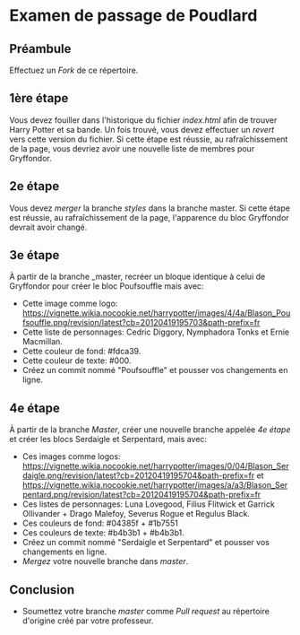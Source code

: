 # Examen de passage de Poudlard

## Préambule
Effectuez un _Fork_ de ce répertoire.

## 1ère étape
Vous devez fouiller dans l'historique du fichier _index.html_ afin de trouver Harry Potter et sa bande. Un fois trouvé, vous devez effectuer un _revert_ vers cette version du fichier. Si cette étape est réussie, au rafraîchissement de la page, vous devriez avoir une nouvelle liste de membres pour Gryffondor.

## 2e étape
Vous devez _merger_ la branche _styles_ dans la branche master. Si cette étape est réussie, au rafraîchissement de la page, l'apparence du bloc Gryffondor devrait avoir changé.

## 3e étape
À partir de la branche _master, recréer un bloque identique à celui de Gryffondor pour créer le bloc Poufsouffle mais avec:
- Cette image comme logo: https://vignette.wikia.nocookie.net/harrypotter/images/4/4a/Blason_Poufsouffle.png/revision/latest?cb=20120419195703&path-prefix=fr
- Cette liste de personnages: Cedric Diggory, Nymphadora Tonks et Ernie Macmillan.
- Cette couleur de fond: #fdca39.
- Cette couleur de texte: #000.
- Créez un commit nommé "Poufsouffle" et pousser vos changements en ligne.

## 4e étape
À partir de la branche _Master_, créer une nouvelle branche appelée _4e étape_ et créer les blocs Serdaigle et Serpentard, mais avec:
- Ces images comme logos: https://vignette.wikia.nocookie.net/harrypotter/images/0/04/Blason_Serdaigle.png/revision/latest?cb=20120419195704&path-prefix=fr et https://vignette.wikia.nocookie.net/harrypotter/images/a/a3/Blason_Serpentard.png/revision/latest?cb=20120419195704&path-prefix=fr
- Ces listes de personnages: Luna Lovegood, Filius Flitwick et Garrick Ollivander + Drago Malefoy, Severus Rogue et Regulus Black.
- Ces couleurs de fond: #04385f + #1b7551
- Ces couleurs de texte: #b4b3b1 + #b4b3b1.
- Créez un commit nommé "Serdaigle et Serpentard" et pousser vos changements en ligne.
- _Mergez_ votre nouvelle branche dans _master_.

## Conclusion
- Soumettez votre branche _master_ comme _Pull request_ au répertoire d'origine créé par votre professeur.
